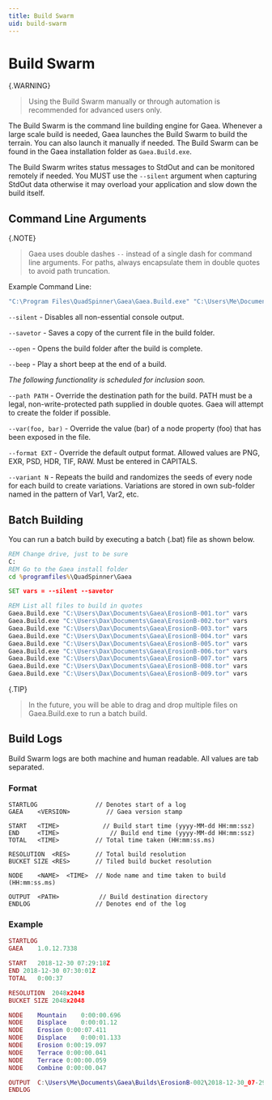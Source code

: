 ```yaml
---
title: Build Swarm
uid: build-swarm
---
```


# Build Swarm

{.WARNING}
> Using the Build Swarm manually or through automation is recommended for advanced users only.

The Build Swarm is the command line building engine for Gaea. Whenever a large scale build is needed, Gaea launches the Build Swarm to build the terrain. You can also launch it manually if needed. The Build Swarm can be found in the Gaea installation folder as `Gaea.Build.exe`.

The Build Swarm writes status messages to StdOut and can be monitored remotely if needed. You MUST use the `--silent` argument when capturing StdOut data otherwise it may overload your application and slow down the build itself.

## Command Line Arguments

{.NOTE}
> Gaea uses double dashes `--` instead of a single dash for command line arguments.
> For paths, always encapsulate them in double quotes to avoid path truncation.

Example Command Line:
```vb
"C:\Program Files\QuadSpinner\Gaea\Gaea.Build.exe" "C:\Users\Me\Documents\Gaea\MyFile.tor" 
```

`--silent` - Disables all non-essential console output.

`--savetor` - Saves a copy of the current file in the build folder.

`--open` - Opens the build folder after the build is complete.

`--beep` - Play a short beep at the end of a build.


*The following functionality is scheduled for inclusion soon.*

`--path PATH` - Override the destination path for the build. PATH must be a legal, non-write-protected path supplied in double quotes. Gaea will attempt to create the folder if possible.

`--var(foo, bar)` - Override the value (bar) of a node property (foo) that has been exposed in the file.

`--format EXT` - Override the default output format. Allowed values are PNG, EXR, PSD, HDR, TIF, RAW. Must be entered in CAPITALS.

`--variant N` - Repeats the build and randomizes the seeds of every node for each build to create variations. Variations are stored in own sub-folder named in the pattern of Var1, Var2, etc.

## Batch Building

You can run a batch build by executing a batch (.bat) file as shown below.

```bat
REM Change drive, just to be sure
C: 
REM Go to the Gaea install folder
cd %programfiles%\QuadSpinner\Gaea

SET vars = --silent --savetor

REM List all files to build in quotes
Gaea.Build.exe "C:\Users\Dax\Documents\Gaea\ErosionB-001.tor" vars
Gaea.Build.exe "C:\Users\Dax\Documents\Gaea\ErosionB-002.tor" vars
Gaea.Build.exe "C:\Users\Dax\Documents\Gaea\ErosionB-003.tor" vars
Gaea.Build.exe "C:\Users\Dax\Documents\Gaea\ErosionB-004.tor" vars
Gaea.Build.exe "C:\Users\Dax\Documents\Gaea\ErosionB-005.tor" vars
Gaea.Build.exe "C:\Users\Dax\Documents\Gaea\ErosionB-006.tor" vars
Gaea.Build.exe "C:\Users\Dax\Documents\Gaea\ErosionB-007.tor" vars
Gaea.Build.exe "C:\Users\Dax\Documents\Gaea\ErosionB-008.tor" vars
Gaea.Build.exe "C:\Users\Dax\Documents\Gaea\ErosionB-009.tor" vars
```

{.TIP} 
> In the future, you will be able to drag and drop multiple files on Gaea.Build.exe to run a batch build.

## Build Logs

Build Swarm logs are both machine and human readable. All values are tab separated.

### Format

```dsconfig
STARTLOG                // Denotes start of a log
GAEA    <VERSION>          // Gaea version stamp

START   <TIME>            // Build start time (yyyy-MM-dd HH:mm:ssz)
END     <TIME>              // Build end time (yyyy-MM-dd HH:mm:ssz)
TOTAL   <TIME>          // Total time taken (HH:mm:ss.ms)

RESOLUTION  <RES>       // Total build resolution
BUCKET SIZE <RES>       // Tiled build bucket resolution

NODE    <NAME>  <TIME>  // Node name and time taken to build  (HH:mm:ss.ms)

OUTPUT  <PATH>           // Build destination directory
ENDLOG                  // Denotes end of the log
```

### Example

```lua
STARTLOG
GAEA	1.0.12.7338

START	2018-12-30 07:29:18Z
END	2018-12-30 07:30:01Z
TOTAL	0:00:37

RESOLUTION	2048x2048
BUCKET SIZE	2048x2048

NODE	Mountain	0:00:00.696
NODE	Displace	0:00:01.12
NODE	Erosion	0:00:07.411
NODE	Displace	0:00:01.133
NODE	Erosion	0:00:19.097
NODE	Terrace	0:00:00.041
NODE	Terrace	0:00:00.059
NODE	Combine	0:00:00.047

OUTPUT	C:\Users\Me\Documents\Gaea\Builds\ErosionB-002\2018-12-30_07-29-16
ENDLOG

```